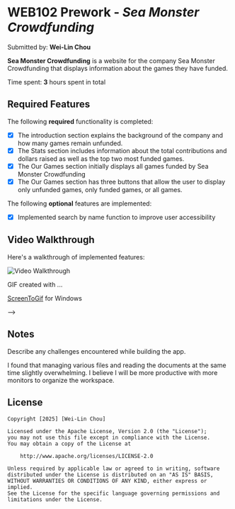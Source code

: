 # WEB102 Prework - *Sea Monster Crowdfunding*

Submitted by: **Wei-Lin Chou**

**Sea Monster Crowdfunding** is a website for the company Sea Monster Crowdfunding that displays information about the games they have funded.

Time spent: **3** hours spent in total

## Required Features

The following **required** functionality is completed:

* [X] The introduction section explains the background of the company and how many games remain unfunded.
* [X] The Stats section includes information about the total contributions and dollars raised as well as the top two most funded games.
* [X] The Our Games section initially displays all games funded by Sea Monster Crowdfunding
* [X] The Our Games section has three buttons that allow the user to display only unfunded games, only funded games, or all games.

The following **optional** features are implemented:

* [X] Implemented search by name function to improve user accessibility

## Video Walkthrough

Here's a walkthrough of implemented features:

<img src='[https://imgur.com/a/PHA8U90](https://imgur.com/a/PHA8U90)' title='Video Walkthrough' width='' alt='Video Walkthrough' />

<!-- Replace this with whatever GIF tool you used! -->
GIF created with ...  
<!-- <!-- Recommended tools: -->
<!-- [Kap](https://getkap.co/) for macOS -->
[ScreenToGif](https://www.screentogif.com/) for Windows
<!-- [peek](https://github.com/phw/peek) for Linux. --> -->

## Notes

Describe any challenges encountered while building the app.

I found that managing various files and reading the documents at the same time slightly overwhelming. I believe I will be more productive with more monitors to organize the workspace. 

## License

    Copyright [2025] [Wei-Lin Chou]

    Licensed under the Apache License, Version 2.0 (the "License");
    you may not use this file except in compliance with the License.
    You may obtain a copy of the License at

        http://www.apache.org/licenses/LICENSE-2.0

    Unless required by applicable law or agreed to in writing, software
    distributed under the License is distributed on an "AS IS" BASIS,
    WITHOUT WARRANTIES OR CONDITIONS OF ANY KIND, either express or implied.
    See the License for the specific language governing permissions and
    limitations under the License.
